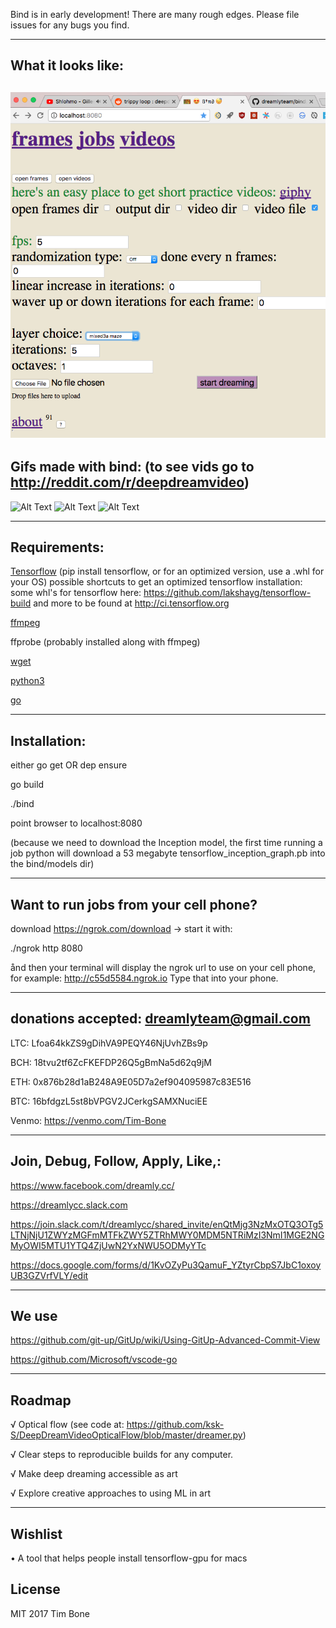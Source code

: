 Bind is in early development! There are many rough edges. Please file issues for any bugs you find.

----------
What it looks like:
----------
![Alt Text](bg.png?raw=true "will")
----------
Gifs made with bind: (to see vids go to http://reddit.com/r/deepdreamvideo)
----------

![Alt Text](https://media.giphy.com/media/3oFzmnlg0UXEgkNGh2/giphy.gif)
![Alt Text](https://media.giphy.com/media/xULW8CulD7x86n4Hdu/giphy.gif)
![Alt Text](https://media.giphy.com/media/3oFzmf2YjR0CskBB1m/giphy.gif)


-----------
Requirements:
-----------

[Tensorflow](https://www.tensorflow.org/install/) (pip install tensorflow, or for an optimized version, use a .whl for your OS)
possible shortcuts to get an optimized tensorflow installation: 
some whl's for tensorflow here:
https://github.com/lakshayg/tensorflow-build
and more to be found at http://ci.tensorflow.org

[ffmpeg](https://ffmpeg.org/download.html)

ffprobe (probably installed along with ffmpeg)

[wget](https://www.gnu.org/software/wget/)

[python3](https://www.python.org/downloads/release/python-364/)

[go](https://golang.org/)


----------
Installation:
----------

either go get OR dep ensure 

go build

 ./bind

point browser to localhost:8080

(because we need to download the Inception model, the first time running a job python will download a 53 megabyte tensorflow_inception_graph.pb into the bind/models dir)

------------
Want to run jobs from your cell phone?
------------

download https://ngrok.com/download  -> start it with:

./ngrok http 8080

ånd then your terminal will display the ngrok url to use on your cell phone, for example: http://c55d5584.ngrok.io     Type that into your phone. 


------------------
donations accepted:  dreamlyteam@gmail.com
------------------

LTC:
 Lfoa64kkZS9gDihVA9PEQY46NjUvhZBs9p

BCH:
18tvu2tf6ZcFKEFDP26Q5gBmNa5d62q9jM

ETH:
0x876b28d1aB248A9E05D7a2ef904095987c83E516

BTC:
16bfdgzL5st8bVPGV2JCerkgSAMXNuciEE


Venmo:
https://venmo.com/Tim-Bone

------------------
Join, Debug, Follow, Apply, Like,:
------------------

https://www.facebook.com/dreamly.cc/

https://dreamlycc.slack.com

https://join.slack.com/t/dreamlycc/shared_invite/enQtMjg3NzMxOTQ3OTg5LTNjNjU1ZWYzMGFmMTFkZWY5ZTRhMWY0MDM5NTRiMzI3NmI1MGE2NGMyOWI5MTU1YTQ4ZjUwN2YxNWU5ODMyYTc

https://docs.google.com/forms/d/1KvOZyPu3QamuF_YZtyrCbpS7JbC1oxoyUB3GZVrfVLY/edit

------
We use
-------
https://github.com/git-up/GitUp/wiki/Using-GitUp-Advanced-Commit-View

https://github.com/Microsoft/vscode-go


------
Roadmap
------
√ Optical flow (see code at: https://github.com/ksk-S/DeepDreamVideoOpticalFlow/blob/master/dreamer.py)

√ Clear steps to reproducible builds for any computer.

√ Make deep dreaming accessible as art

√ Explore creative approaches to using ML in art


-------------
Wishlist
-------------
• A tool that helps people install tensorflow-gpu for macs


License
-------------

MIT 2017  Tim Bone
